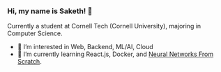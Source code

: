 ### Hi, my name is Saketh! 👋
Currently a student at Cornell Tech (Cornell University), majoring in Computer Science.

- 👀 I’m interested in Web, Backend, ML/AI, Cloud
- 🌱 I’m currently learning React.js, Docker, and [Neural Networks From Scratch](https://nnfs.io).
